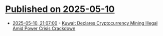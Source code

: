 # [Published on 2025-05-10](index.md)

* [2025-05-10, 21:07:00](https://soylentnews.org/article.pl?sid=25/05/09/1123216&from=rss) - [Kuwait Declares Cryptocurrency Mining Illegal Amid Power Crisis Crackdown](https://soylentnews.org/article.pl?sid=25/05/09/1123216&from=rss)
